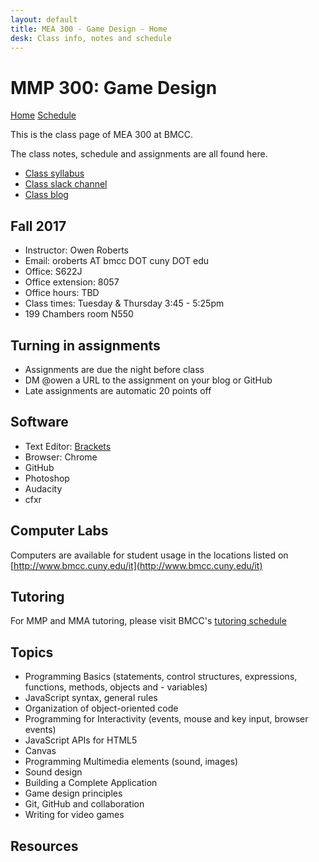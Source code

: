 ```yaml
---
layout: default
title: MEA 300 - Game Design - Home
desk: Class info, notes and schedule
---
```

# MMP 300: Game Design

[Home](index.html) [Schedule](schedule.html)

This is the class page of MEA 300 at BMCC.

The class notes, schedule and assignments are all found here.
<ul>
	<li><a href="https://docs.google.com/document/d/1NSgIqeiew5Jrap1xUjwmvWuU1OP0GduUfIArsi4jDTQ/edit?usp=sharing" target="blank">Class syllabus</a></li>
	<li><a href="https://mea300.slack.com/" target="blank">Class slack channel</a></li>
	<li><a href="https://medium.com/mea-300-game-design" target="blank">Class blog</a></li>
</ul>


## Fall 2017
- Instructor: Owen Roberts
- Email: oroberts AT bmcc DOT cuny  DOT edu
- Office: S622J
- Office extension: 8057
- Office hours: TBD
- Class times: Tuesday & Thursday 3:45 - 5:25pm
- 199 Chambers room N550

## Turning in assignments

- Assignments are due the night before class
- DM @owen a URL to the assignment on your blog or GitHub
- Late assignments are automatic 20 points off

## Software
- Text Editor: [Brackets](http://brackets.io/)
- Browser: Chrome
- GitHub
- Photoshop
- Audacity
- cfxr


## Computer Labs

Computers are available for student usage in the locations listed on [http://www.bmcc.cuny.edu/it](http://www.bmcc.cuny.edu/it)

## Tutoring

For MMP and MMA tutoring, please visit BMCC's [tutoring schedule](http://www.bmcc.cuny.edu/lrc/schedule.jsp)

## Topics
- Programming Basics (statements, control structures, expressions, functions, methods, objects and - variables)
- JavaScript syntax, general rules
- Organization of object-oriented code
- Programming for Interactivity (events, mouse and key input, browser events)
- JavaScript APIs for HTML5
- Canvas
- Programming Multimedia elements (sound, images)
- Sound design
- Building a Complete Application
- Game design principles
- Git, GitHub and collaboration
- Writing for video games

## Resources

